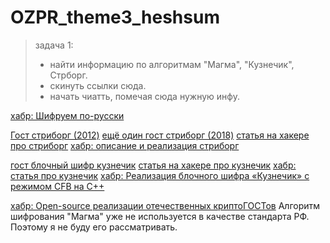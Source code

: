 # OZPR_theme3_heshsum

> задача 1:
>  * найти информацию по алгоритмам "Магма", "Кузнечик", Стрборг.
>  * скинуть ссылки сюда.
>  * начать чиатть, помечая сюда нужную инфу.

[хабр: Шифруем по-русски](https://habr.com/ru/post/530816/)

[Гост стриборг (2012)](https://docs.cntd.ru/document/1200095035)
[ещё один гост стриборг (2018)](https://docs.cntd.ru/document/1200161707)
[статья на хакере про стриборг](https://xakep.ru/2016/07/20/hash-gost-34-11-2012/)
[хабр: описание и реализация стриборг](https://habr.com/ru/post/188152/)


[гост блочный шифр кузнечик](https://docs.cntd.ru/document/1200161708)
[статья на хакере про кузнечик](https://xakep.ru/2017/02/02/working-with-grasshopper/)
[хабр: статья про кузнечик](https://habr.com/ru/post/459004/)
[хабр: Реализация блочного шифра «Кузнечик» с режимом CFB на С++](https://habr.com/ru/post/313932/)

[хабр: Open-source реализации отечественных криптоГОСТов](https://habr.com/ru/post/273055/)
Алгоритм шифрования "Магма" уже не используется в качестве стандарта РФ. Поэтому я не буду его рассматривать.
